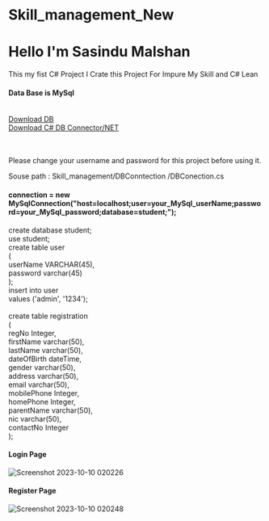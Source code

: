 # Skill_management_New


<h1>Hello I'm Sasindu Malshan</h1>

<p>This my fist C# Project I Crate this Project For Impure My Skill and C# Lean  <p>

<h4>Data Base is MySql</h4>
 <br />
<a href="https://drive.google.com/file/d/1aurKX8lGhg1Pwn2I0RzX6fYUGEqDenZC/view?usp=sharing" target="_blank">Download DB</a> <br />
<a href="https://dev.mysql.com/downloads/connector/net/" target="_blank">Download C# DB Connector/NET</a>

 <br />
  <br />
   <br />
<p> Please change your username and password for this project before using it. </p>
<p>Souse path : Skill_management/DBConntection
/DBConection.cs</p>

<h4>connection = new MySqlConnection("host=localhost;<b>user=your_MySql_userName;password=your_MySql_password;</b>database=student;");</h4>


<p>create database student;<br />
use student;<br />
create table user<br />
(<br />
    userName VARCHAR(45),<br />
    password varchar(45)<br />
);<br />
insert into user<br />
values ('admin', '1234');<br />
<br />
create table registration<br />
(<br />
    regNo       Integer,<br />
    firstName   varchar(50),<br />
    lastName    varchar(50),<br />
    dateOfBirth dateTime,<br />
    gender      varchar(50),<br />
    address     varchar(50),<br />
    email       varchar(50),<br />
    mobilePhone Integer,<br />
    homePhone   Integer,<br />
    parentName  varchar(50),<br />
    nic         varchar(50),<br />
    contactNo   Integer<br />
);</p>



<h4>Login Page</h4>

![Screenshot 2023-10-10 020226](https://github.com/sasindumalshan/Skill-Management/assets/109432637/cea87768-58f8-4f88-848f-eab5f2e0826b)

<h4>Register Page</h4>

![Screenshot 2023-10-10 020248](https://github.com/sasindumalshan/Skill-Management/assets/109432637/6e0bb16e-d135-4e85-ad53-95668f1fdd74)
